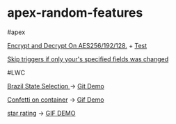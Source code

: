 # apex-random-features


#apex 

[Encrypt and Decrypt On AES256/192/128.](https://github.com/LucasBaierle/apex-random-features/blob/main/force-app/main/default/classes/SecurityUtils.cls) + [Test](https://github.com/LucasBaierle/apex-random-features/blob/main/force-app/main/default/classes/SecurityUtilsTest.cls)

[Skip triggers if only your's specified fields was changed](https://github.com/LucasBaierle/apex-random-features/blob/main/force-app/main/default/classes/TriggerUtils.cls) 

#LWC

[Brazil State Selection ](https://github.com/LucasBaierle/apex-random-features/tree/main/force-app/main/default/lwc/brazilStateSelection) -> [Git Demo](https://github.com/LucasBaierle/apex-random-features/blob/main/force-app/main/default/lwc/brazilStateSelection/example.gif)

[Confetti on container](https://github.com/LucasBaierle/apex-random-features/tree/main/force-app/main/default/lwc/confettiBox) -> [Gif Demo](https://github.com/LucasBaierle/apex-random-features/blob/main/force-app/main/default/lwc/confettiBox/example.gif)

[star rating](https://github.com/LucasBaierle/apex-random-features/tree/main/force-app/main/default/lwc/starRating) -> [GIF DEMO](https://github.com/LucasBaierle/apex-random-features/blob/main/force-app/main/default/lwc/starRating/example.gif)
